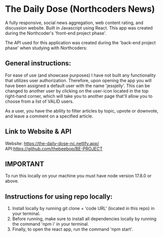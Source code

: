 # The Daily Dose (Northcoders News) 
A fully responsive, social news aggregation, web content rating, 
and discussion website. Built in Javascript using React.
This app was created during the Northcoder's 'front-end project phase'.

The API used for this application was created during the 'back-end project phase' when studying with Northcoders:

## General instructions:
For ease of use (and showcase purposes) I have not built any functionality that utilizes user authorization. 
Therefore, upon opening the app you will have been assigned a default user with the name 'jessjelly'. This can be changed to another user by clicking on the user-icon located in the top right-hand corner, which will take you to another page that'll allow you to choose from a list of VALID users. 

As a user, you have the ability to filter articles by topic, upvote or downvote, and leave a comment on a specified article.

## Link to Website & API
Website: https://the-daily-dose-nc.netlify.app/            API:https://github.com/thebeebop/BE-PROJECT

## IMPORTANT
To run this locally on your machine you must have node version 17.8.0 or above. 

## Instructions for using repo locally:

1. Install locally by running git clone + 'code URL' (located in this repo) in your terminal.
2. Before running, make sure to install all dependencies locally by running the command 'npm i' in your terminal.
3. Finally, to open the react app, run the command 'npm start'.








